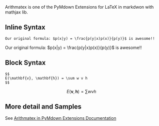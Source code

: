 Arithmatex is one of the PyMdown Extensions for LaTeX in markdwon with mathjax lib.

## Inline Syntax
    Our original formula: $p(x|y) = \frac{p(y|x)p(x)}{p(y)}$ is awesome!!

Our original formula: $p(x|y) = \frac{p(y|x)p(x)}{p(y)}$ is awesome!!

## Block Syntax
    $$
    E(\mathbf{v}, \mathbf{h}) = \sum w v h
    $$

$$
E(\mathbf{v}, \mathbf{h}) = \sum w v h
$$

## More detail and Samples
See [Arithmatex in PyMdown Extensions Documentation](https://facelessuser.github.io/pymdown-extensions/extensions/arithmatex/)

